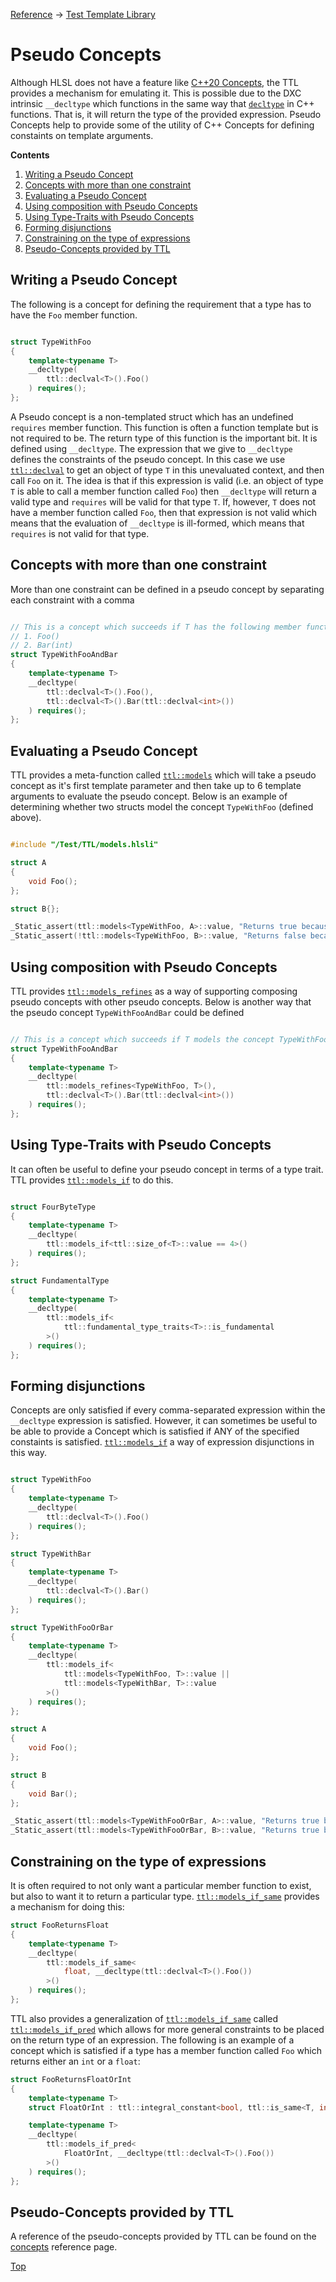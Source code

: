 [Reference](../ShaderTestFramework.md) -> [Test Template Library](./TTL.md)

# Pseudo Concepts

Although HLSL does not have a feature like [C++20 Concepts](https://en.cppreference.com/w/cpp/language/constraints), the TTL provides a mechanism for emulating it. This is possible due to the DXC intrinsic `__decltype` which functions in the same way that [`decltype`](https://en.cppreference.com/w/cpp/language/decltype) in C++ functions. That is, it will return the type of the provided expression. Pseudo Concepts help to provide some of the utility of C++ Concepts for defining constaints on template arguments.

**Contents**
1. [Writing a Pseudo Concept](#writing-a-pseudo-concept)
2. [Concepts with more than one constraint](#concepts-with-more-than-one-constraint)
3. [Evaluating a Pseudo Concept](#evaluating-a-pseudo-concept)
4. [Using composition with Pseudo Concepts](#using-composition-with-pseudo-concepts)
5. [Using Type-Traits with Pseudo Concepts](#using-type-traits-with-pseudo-concepts)
6. [Forming disjunctions](#forming-disjunctions)
7. [Constraining on the type of expressions](#constraining-on-the-type-of-expressions)
8. [Pseudo-Concepts provided by TTL](#pseudo-concepts-provided-by-ttl)

## Writing a Pseudo Concept

The following is a concept for defining the requirement that a type has to have the `Foo` member function.

```c++

struct TypeWithFoo
{
    template<typename T>
    __decltype(
        ttl::declval<T>().Foo()
    ) requires();
};

```

A Pseudo concept is a non-templated struct which has an undefined `requires` member function. This function is often a function template but is not required to be. The return type of this function is the important bit. It is defined using `__decltype`. The expression that we give to `__decltype` defines the constraints of the pseudo concept. In this case we use [`ttl::declval`](./TypeTraits/DeclVal.md) to get an object of type `T` in this unevaluated context, and then call `Foo` on it. The idea is that if this expression is valid (i.e. an object of type `T` is able to call a member function called `Foo`) then `__decltype` will return a valid type and `requires` will be valid for that type `T`. If, however, `T` does not have a member function called `Foo`, then that expression is not valid which means that the evaluation of `__decltype` is ill-formed, which means that `requires` is not valid for that type.

## Concepts with more than one constraint

More than one constraint can be defined in a pseudo concept by separating each constraint with a comma

```c++

// This is a concept which succeeds if T has the following member functions:
// 1. Foo()
// 2. Bar(int)
struct TypeWithFooAndBar
{
    template<typename T>
    __decltype(
        ttl::declval<T>().Foo(),
        ttl::declval<T>().Bar(ttl::declval<int>())
    ) requires();
};

```

## Evaluating a Pseudo Concept

TTL provides a meta-function called [`ttl::models`](./Models/Models.md) which will take a pseudo concept as it's first template parameter and then take up to 6 template arguments to evaluate the pseudo concept. Below is an example of determining whether two structs model the concept `TypeWithFoo` (defined above).

```c++

#include "/Test/TTL/models.hlsli"

struct A
{
    void Foo();
};

struct B{};

_Static_assert(ttl::models<TypeWithFoo, A>::value, "Returns true because A has a member function called Foo");
_Static_assert(!ttl::models<TypeWithFoo, B>::value, "Returns false because B does not have a member function called Foo");

```

## Using composition with Pseudo Concepts

TTL provides [`ttl::models_refines`](./Models/ModelsRefines.md) as a way of supporting composing pseudo concepts with other pseudo concepts.
Below is another way that the pseudo concept `TypeWithFooAndBar` could be defined

```c++

// This is a concept which succeeds if T models the concept TypeWithFoo and has a member function Bar(int)
struct TypeWithFooAndBar
{
    template<typename T>
    __decltype(
        ttl::models_refines<TypeWithFoo, T>(),
        ttl::declval<T>().Bar(ttl::declval<int>())
    ) requires();
};

```

## Using Type-Traits with Pseudo Concepts

It can often be useful to define your pseudo concept in terms of a type trait. TTL provides [`ttl::models_if`](./Models/ModelsIf.md) to do this.

```c++

struct FourByteType
{
    template<typename T>
    __decltype(
        ttl::models_if<ttl::size_of<T>::value == 4>()
    ) requires();
};

struct FundamentalType
{
    template<typename T>
    __decltype(
        ttl::models_if<
            ttl::fundamental_type_traits<T>::is_fundamental
        >()
    ) requires();
};

```

## Forming disjunctions

Concepts are only satisfied if every comma-separated expression within the `__decltype` expression is satisfied. However, it can sometimes be useful to be able to provide a Concept which is satisfied if ANY of the specified constaints is satisfied. [`ttl::models_if`](./Models/ModelsIf.md) a way of expression disjunctions in this way.

```c++

struct TypeWithFoo
{
    template<typename T>
    __decltype(
        ttl::declval<T>().Foo()
    ) requires();
};

struct TypeWithBar
{
    template<typename T>
    __decltype(
        ttl::declval<T>().Bar()
    ) requires();
};

struct TypeWithFooOrBar
{
    template<typename T>
    __decltype(
        ttl::models_if<
            ttl::models<TypeWithFoo, T>::value ||
            ttl::models<TypeWithBar, T>::value
        >()
    ) requires();
};

struct A
{
    void Foo();
};

struct B
{
    void Bar();
};

_Static_assert(ttl::models<TypeWithFooOrBar, A>::value, "Returns true because A has a Foo");
_Static_assert(ttl::models<TypeWithFooOrBar, B>::value, "Returns true because B has a Bar");

```

## Constraining on the type of expressions

It is often required to not only want a particular member function to exist, but also to want it to return a particular type. [`ttl::models_if_same`](./Models/ModelsIfSame.md) provides a mechanism for doing this:

```c++
struct FooReturnsFloat
{
    template<typename T>
    __decltype(
        ttl::models_if_same<
            float, __decltype(ttl::declval<T>().Foo())
        >()
    ) requires();
};

```

TTL also provides a generalization of [`ttl::models_if_same`](./Models/ModelsIfSame.md) called [`ttl::models_if_pred`](./Models/ModelsIfPred.md) which allows for more general constraints to be placed on the return type of an expression. The following is an example of a concept which is satisfied if a type has a member function called `Foo` which returns either an `int` or a `float`:

```c++
struct FooReturnsFloatOrInt
{
    template<typename T>
    struct FloatOrInt : ttl::integral_constant<bool, ttl::is_same<T, int>::value || ttl::is_same<T, float>::value>{};

    template<typename T>
    __decltype(
        ttl::models_if_pred<
            FloatOrInt, __decltype(ttl::declval<T>().Foo())
        >()
    ) requires();
};

```

## Pseudo-Concepts provided by TTL

A reference of the pseudo-concepts provided by TTL can be found on the [concepts](./Concepts/ConceptsHeader.md) reference page.

[Top](#pseudo-concepts)